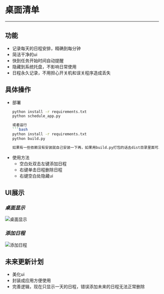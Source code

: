 # 桌面清单
---
## 功能
- 记录每天的日程安排，精确到每分钟
- 简洁干净的ui
- 快到任务开始时间自动提醒
- 隐藏到系统托盘，不影响日常使用
- 日程永久记录，不用担心开关机和误关程序造成丢失

## 具体操作
- 部署
  ```bash
  python install -r requirements.txt
  python schedule_app.py

  或者运行
  ```bash
  python install -r requirements.txt
  python build.py

  如果有一些依赖没有安装就自己安装一下再，如果用build.py打包的话去dist目录里面可以找到应用程序
  
- 使用方法
    - 空白处双击左键添加日程
    - 右键单击日程删除日程
    - 右键空白处隐藏ui
      
## UI展示
### *桌面显示*
   ![桌面显示](UI/ui1.png)
### *添加日程*
   ![添加日程](UI/ui2.png)

## 未来更新计划
- 美化ui
- 封装成应用方便使用
- 完善逻辑，现在只显示一天的日程，错误添加未来的日程无法正常删除
  
